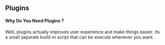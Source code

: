 ## Plugins

#### Why Do You Need Plugins ?
Well, plugins actually improves user experience and make things easier. Its a small separate build-in script that can be execute whenever you want. 
